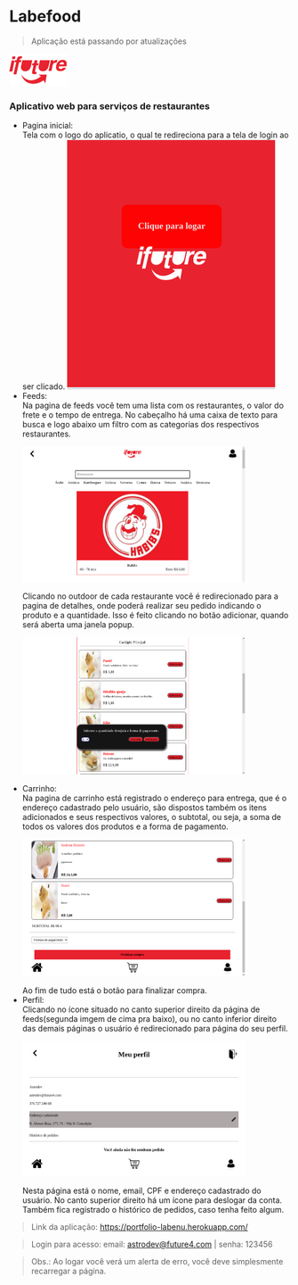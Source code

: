 # Labefood

> Aplicação está passando por atualizações
<body>
	<img src="src/img/logo-future-eats-invert.png">
	<h3>Aplicativo web para serviços de restaurantes</h3>
	<ul>
		<li>
			Pagina inicial:<br>Tela com o logo do aplicatio, o qual te redireciona para a tela de login ao ser 
			clicado.
			<img src="imgREADME/home.png">
		</li>
		<li>
			Feeds:<br>
			Na pagina de feeds você tem uma lista com os restaurantes, o valor do
			frete e o tempo de entrega. No cabeçalho há uma caixa de texto para busca e logo abaixo
			um filtro com as categorias dos respectivos restaurantes.
			<p><img src="imgREADME/feeds.png" width='400'></p>
			Clicando no outdoor de cada restaurante
			você é redirecionado para a pagina de detalhes, onde poderá realizar seu pedido indicando
			o produto e a quantidade. Isso é feito clicando no botão adicionar, quando será 
			aberta uma janela popup.
			<p><img src="imgREADME/adicionar.png" width='400'></p>			
		</li>
		<li>
			Carrinho:<br>
			Na pagina de carrinho está registrado o endereço para entrega, que é o endereço cadastrado pelo usuário, são dispostos também os itens adicionados e seus respectivos valores, o subtotal, ou seja, a soma de todos os valores dos produtos e a forma de pagamento.
			<p><img src="imgREADME/carrinho.png" width='400'></p>
			Ao fim de tudo está o botão para finalizar compra. 
		</li>
		<li>
			Perfil:<br>
			Clicando no ícone situado no canto superior direito da página de feeds(segunda imgem de cima pra baixo), ou no canto inferior direito das demais páginas o usuário é redirecionado para página do seu perfil.
			<p><img src="imgREADME/profile.png" width='400'></p>
			Nesta página está o nome, email, CPF e endereço cadastrado do usuário. No canto superior direito há um ícone para deslogar da conta. Também fica registrado o histórico de pedidos, caso tenha feito algum.    
		</li>
	</ul>


>Link da aplicação: https://portfolio-labenu.herokuapp.com/

>Login para acesso: email: astrodev@future4.com | senha: 123456

>Obs.: Ao logar você verá um alerta de erro, você deve simplesmente recarregar a página.
